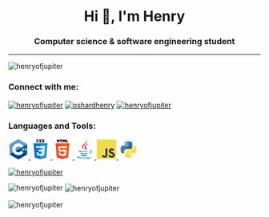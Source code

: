 <h1 align="center">Hi 👋, I'm Henry</h1>
<h3 align="center">Computer science & software engineering student</h3>
<hr>
<div>
<p align="left"> <img src="https://komarev.com/ghpvc/?username=henryofjupiter&label=Profile%20views&color=0e75b6&style=flat" alt="henryofjupiter" /> </p>
<h3 align="left">Connect with me:</h3>
<p align="left">
<a href="https://twitter.com/henryofjupiter" target="blank"><img align="center" src="https://raw.githubusercontent.com/rahuldkjain/github-profile-readme-generator/master/src/images/icons/Social/twitter.svg" alt="henryofjupiter" height="30" width="40" /></a>
<a href="https://linkedin.com/in/oshardhenry" target="blank"><img align="center" src="https://raw.githubusercontent.com/rahuldkjain/github-profile-readme-generator/master/src/images/icons/Social/linked-in-alt.svg" alt="oshardhenry" height="30" width="40" /></a>
<a href="https://www.leetcode.com/henryofjupiter" target="blank"><img align="center" src="https://raw.githubusercontent.com/rahuldkjain/github-profile-readme-generator/master/src/images/icons/Social/leet-code.svg" alt="henryofjupiter" height="30" width="40" /></a>
</p>
<h3 align="left">Languages and Tools:</h3>
<p align="left"> <a href="https://www.w3schools.com/cpp/" target="_blank" rel="noreferrer"> <img src="https://raw.githubusercontent.com/devicons/devicon/master/icons/cplusplus/cplusplus-original.svg" alt="cplusplus" width="40" height="40"/> </a> <a href="https://www.w3schools.com/css/" target="_blank" rel="noreferrer"> <img src="https://raw.githubusercontent.com/devicons/devicon/master/icons/css3/css3-original-wordmark.svg" alt="css3" width="40" height="40"/> </a> <a href="https://www.w3.org/html/" target="_blank" rel="noreferrer"> <img src="https://raw.githubusercontent.com/devicons/devicon/master/icons/html5/html5-original-wordmark.svg" alt="html5" width="40" height="40"/> </a> <a href="https://www.java.com" target="_blank" rel="noreferrer"> <img src="https://raw.githubusercontent.com/devicons/devicon/master/icons/java/java-original.svg" alt="java" width="40" height="40"/> </a> <a href="https://developer.mozilla.org/en-US/docs/Web/JavaScript" target="_blank" rel="noreferrer"> <img src="https://raw.githubusercontent.com/devicons/devicon/master/icons/javascript/javascript-original.svg" alt="javascript" width="40" height="40"/> </a> <a href="https://www.python.org" target="_blank" rel="noreferrer"> <img src="https://raw.githubusercontent.com/devicons/devicon/master/icons/python/python-original.svg" alt="python" width="40" height="40"/> </a> </p>

<p align="left"> <a href="https://github.com/ryo-ma/github-profile-trophy"><img src="https://github-profile-trophy.vercel.app/?username=henryofjupiter" alt="henryofjupiter" /></a> </p>

<p><img align="left" src="https://github-readme-stats.vercel.app/api/top-langs?username=henryofjupiter&show_icons=true&locale=en&layout=compact" alt="henryofjupiter" /></p>

<p>&nbsp;<img align="center" src="https://github-readme-stats.vercel.app/api?username=henryofjupiter&show_icons=true&locale=en" alt="henryofjupiter" /></p>

<p><img align="center" src="https://github-readme-streak-stats.herokuapp.com/?user=henryofjupiter&" alt="henryofjupiter" /></p>
</div>
